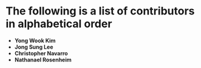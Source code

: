 The following is a list of contributors in alphabetical order
=============================================================

* **Yong Wook Kim**
* **Jong Sung Lee**
* **Christopher Navarro**
* **Nathanael Rosenheim**

